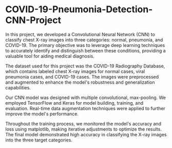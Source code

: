 # COVID-19-Pneumonia-Detection-CNN-Project

In this project, we developed a Convolutional Neural Network (CNN) to classify chest X-ray images into three categories: normal, pneumonia, and COVID-19. The primary objective was to leverage deep learning techniques to accurately identify and distinguish between these conditions, providing a valuable tool for aiding medical diagnosis.

The dataset used for this project was the COVID-19 Radiography Database, which contains labeled chest X-ray images for normal cases, viral pneumonia cases, and COVID-19 cases. The images were preprocessed and augmented to enhance the model's robustness and generalization capabilities.

Our CNN model was designed with multiple convolutional, max-pooling. We employed TensorFlow and Keras for model building, training, and evaluation. Real-time data augmentation techniques were applied to further improve the model's performance.

Throughout the training process, we monitored the model's accuracy and loss using matplotlib, making iterative adjustments to optimize the results. The final model demonstrated high accuracy in classifying the X-ray images into the three target categories.
